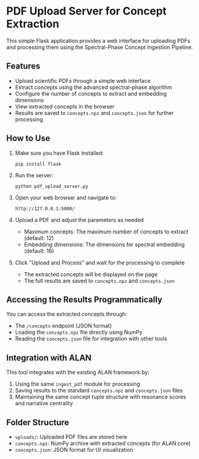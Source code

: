 # PDF Upload Server for Concept Extraction

This simple Flask application provides a web interface for uploading PDFs and processing them using the Spectral-Phase Concept Ingestion Pipeline.

## Features

- Upload scientific PDFs through a simple web interface
- Extract concepts using the advanced spectral-phase algorithm
- Configure the number of concepts to extract and embedding dimensions
- View extracted concepts in the browser
- Results are saved to `concepts.npz` and `concepts.json` for further processing

## How to Use

1. Make sure you have Flask installed:
   ```
   pip install flask
   ```

2. Run the server:
   ```
   python pdf_upload_server.py
   ```

3. Open your web browser and navigate to:
   ```
   http://127.0.0.1:5000/
   ```

4. Upload a PDF and adjust the parameters as needed
   - Maximum concepts: The maximum number of concepts to extract (default: 12)
   - Embedding dimensions: The dimensions for spectral embedding (default: 16)

5. Click "Upload and Process" and wait for the processing to complete
   - The extracted concepts will be displayed on the page
   - The full results are saved to `concepts.npz` and `concepts.json`

## Accessing the Results Programmatically

You can access the extracted concepts through:

- The `/concepts` endpoint (JSON format)
- Loading the `concepts.npz` file directly using NumPy
- Reading the `concepts.json` file for integration with other tools

## Integration with ALAN

This tool integrates with the existing ALAN framework by:

1. Using the same `ingest_pdf` module for processing
2. Saving results to the standard `concepts.npz` and `concepts.json` files
3. Maintaining the same concept tuple structure with resonance scores and narrative centrality

## Folder Structure

- `uploads/`: Uploaded PDF files are stored here
- `concepts.npz`: NumPy archive with extracted concepts (for ALAN core)
- `concepts.json`: JSON format for UI visualization

